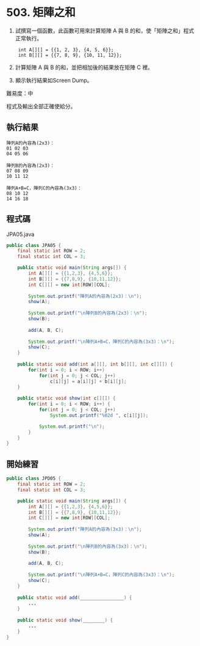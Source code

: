 # 503. 矩陣之和

1. 試撰寫一個函數，此函數可用來計算矩陣 A 與 B 的和，使「矩陣之和」程式正常執行。

        int A[][] = {{1, 2, 3}, {4, 5, 6}};
        int B[][] = {{7, 8, 9}, {10, 11, 12}};

2. 計算矩陣 A 與 B 的和，並把相加後的結果放在矩陣 C 裡。
3. 顯示執行結果如Screen Dump。

難易度：中

程式及輸出全部正確使給分。

## 執行結果

```
陣列A的內容為(2x3)：
01 02 03
04 05 06

陣列B的內容為(2x3)：
07 08 09
10 11 12

陣列A+B=C，陣列C的內容為(3x3)：
08 10 12
14 16 18
```

## 程式碼

JPA05.java

```java
public class JPA05 {
    final static int ROW = 2;
    final static int COL = 3;

    public static void main(String args[]) {
        int A[][] = {{1,2,3}, {4,5,6}};
        int B[][] = {{7,8,9}, {10,11,12}};
        int C[][] = new int[ROW][COL];
       
        System.out.printf("陣列A的內容為(2x3)：\n");   
        show(A);
       
        System.out.printf("\n陣列B的內容為(2x3)：\n");   
        show(B);
       
        add(A, B, C);
       
        System.out.printf("\n陣列A+B=C，陣列C的內容為(3x3)：\n");   
        show(C);
    }
    
    public static void add(int a[][], int b[][], int c[][]) {
        for(int i = 0; i < ROW; i++)
            for(int j = 0; j < COL; j++)
                c[i][j] = a[i][j] + b[i][j];
    }
    
    public static void show(int c[][]) {
        for(int i = 0; i < ROW; i++) {
            for(int j = 0; j < COL; j++)
                System.out.printf("%02d ", c[i][j]);

            System.out.printf("\n");
        }
    }
}
```

## 開始練習

```java
public class JPD05 {
    final static int ROW = 2;
    final static int COL = 3;

    public static void main(String args[]) {
        int A[][] = {{1,2,3}, {4,5,6}};
        int B[][] = {{7,8,9}, {10,11,12}};
        int C[][] = new int[ROW][COL];
       
        System.out.printf("陣列A的內容為(3x3)：\n");   
        show(A);
       
        System.out.printf("\n陣列B的內容為(3x3)：\n");   
        show(B);
       
        add(A, B, C);
       
        System.out.printf("\n陣列A+B=C，陣列C的內容為(3x3)：\n");   
        show(C);
    }
    
    public static void add(________________) {
        ...
    }
    
    public static void show(________) {
        ...
    }
}
```
